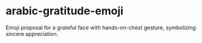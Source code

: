 # arabic-gratitude-emoji
Emoji proposal for a grateful face with hands-on-chest gesture, symbolizing sincere appreciation.
